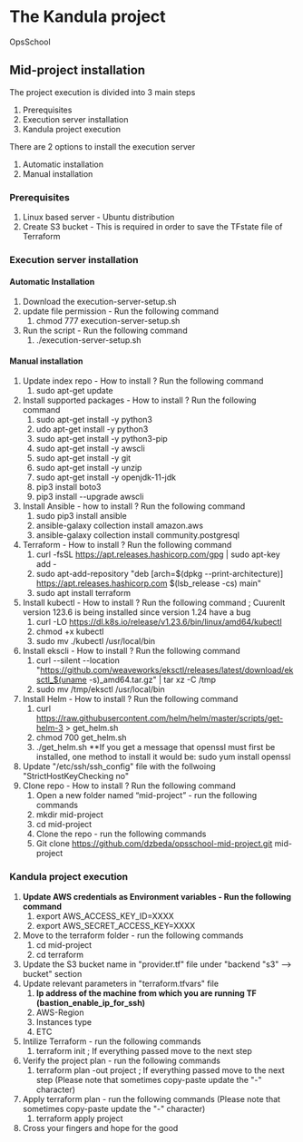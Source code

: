 # The Kandula project #
  OpsSchool


## Mid-project installation ##
The project execution is divided into 3 main steps

1. Prerequisites
2. Execution server installation  
3. Kandula project execution  


There are 2 options to install the execution server 
1. Automatic installation
2. Manual installation 

### Prerequisites ###
1. Linux based server -  Ubuntu distribution
2. Create S3 bucket - This is required in order to save the TFstate file of Terraform

### Execution server installation ###

#### Automatic Installation ####

1. Download the execution-server-setup.sh
2. update file permission - Run the following command
    1. chmod 777 execution-server-setup.sh
3. Run the script - Run the following command
    1. ./execution-server-setup.sh


#### Manual installation ####

1. Update index repo - How to install ? Run the following command
    1. sudo apt-get update
2. Install supported packages - How to install ? Run the following command
    1. sudo apt-get install -y python3
    2. udo apt-get install -y python3
    3. sudo apt-get install -y python3-pip
    4. sudo apt-get install -y awscli
    5. sudo apt-get install -y git
    6. sudo apt-get install -y unzip
    7. sudo apt-get install -y openjdk-11-jdk
    8. pip3 install boto3
    9. pip3 install --upgrade awscli
3. Install Ansible - how to install ? Run the following command
    1. sudo pip3 install ansible
    2. ansible-galaxy collection install amazon.aws
    3. ansible-galaxy collection install community.postgresql
4. Terraform - How to install ? Run the following command
    1.  curl -fsSL https://apt.releases.hashicorp.com/gpg | sudo apt-key add -
    2. sudo apt-add-repository "deb [arch=$(dpkg --print-architecture)] https://apt.releases.hashicorp.com $(lsb_release -cs) main"
    3. sudo apt install terraform
5. Install kubectl - How to install ? Run the following command  ; Cuurenlt version 123.6 is being installed since version 1.24 have a bug
    1. curl -LO https://dl.k8s.io/release/v1.23.6/bin/linux/amd64/kubectl
    2. chmod +x kubectl
    3. sudo mv ./kubectl /usr/local/bin
6. Install ekscli - How to install ? Run the following command
    1. curl --silent --location "https://github.com/weaveworks/eksctl/releases/latest/download/eksctl_$(uname -s)_amd64.tar.gz" | tar xz -C /tmp
    2. sudo mv /tmp/eksctl /usr/local/bin
7. Install Helm - How to install ? Run the following command
    1. curl https://raw.githubusercontent.com/helm/helm/master/scripts/get-helm-3 > get_helm.sh
    2. chmod 700 get_helm.sh
    3. ./get_helm.sh
     **If you get a message that openssl must first be installed, one method to install it would be: sudo yum install openssl
9. Update "/etc/ssh/ssh_config" file with the follwoing "StrictHostKeyChecking no"
10. Clone repo - How to install ? Run the following command
    1. Open a new folder named “mid-project”  - run the following commands 
      1. mkdir mid-project
    2. cd mid-project
    3. Clone the repo - run the following commands 
      1. Git clone https://github.com/dzbeda/opsschool-mid-project.git mid-project


### Kandula project execution ###
1. **Update AWS credentials as Environment variables - Run the following command**
     1. export AWS_ACCESS_KEY_ID=XXXX
     2. export AWS_SECRET_ACCESS_KEY=XXXX 
2. Move to the terraform folder - run the following commands 
    1. cd mid-project
    2. cd terraform 
3. Update the S3 bucket name in "provider.tf" file under "backend "s3" --> bucket" section
4. Update relevant parameters in "terraform.tfvars" file
    1. **Ip address of the machine from which you are running TF (bastion_enable_ip_for_ssh)**
    2. AWS-Region
    3. Instances type
    4. ETC
4. Intilize Terraform -  run the following commands 
    1. terraform init ; If everything passed move to the next step
5. Verify the project plan - run the following commands 
    1. terraform plan -out project ; If everything passed move to the next step (Please note that sometimes copy-paste update the "-" character)
5. Apply terraform plan - run the following commands  (Please note that sometimes copy-paste update the "-" character)   
    1. terraform apply project 
6. Cross your fingers and hope for the good
